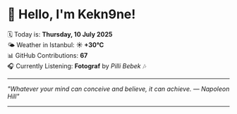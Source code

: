 # 👋 Hello, I'm Kekn9ne!

🗓️ Today is: **Thursday, 10 July 2025**  
🌤️ Weather in Istanbul: **☀️   +30°C**  
📊 GitHub Contributions: **67**  
🎧 Currently Listening: **Fotograf** by *Pilli Bebek* 🎶

---

_"Whatever your mind can conceive and believe, it can achieve. — *Napoleon Hill*"_

---
